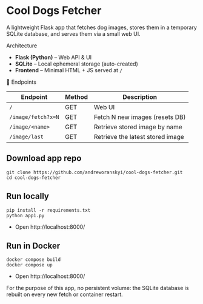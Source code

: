# Cool Dogs Fetcher

A lightweight Flask app that fetches dog images, stores them in a temporary SQLite database, and serves them via a small web UI.

Architecture
- **Flask (Python)** – Web API & UI  
- **SQLite** – Local ephemeral storage (auto-created)  
- **Frontend** – Minimal HTML + JS served at `/`


🔗 Endpoints

| Endpoint | Method | Description |
|-----------|--------|-------------|
| `/` | GET | Web UI |
| `/image/fetch?x=N` | GET | Fetch N new images (resets DB) |
| `/image/<name>` | GET | Retrieve stored image by name |
| `/image/last` | GET | Retrieve the latest stored image |

## Download app repo

```
git clone https://github.com/andreworanskyi/cool-dogs-fetcher.git
cd cool-dogs-fetcher
```

## Run locally

```
pip install -r requirements.txt
python app1.py
``` 
- Open http://localhost:8000/

## Run in Docker
``` 
docker compose build
docker compose up
``` 
- Open http://localhost:8000/

For the purpose of this app, no persistent volume: the SQLite database is rebuilt on every new fetch or container restart.
